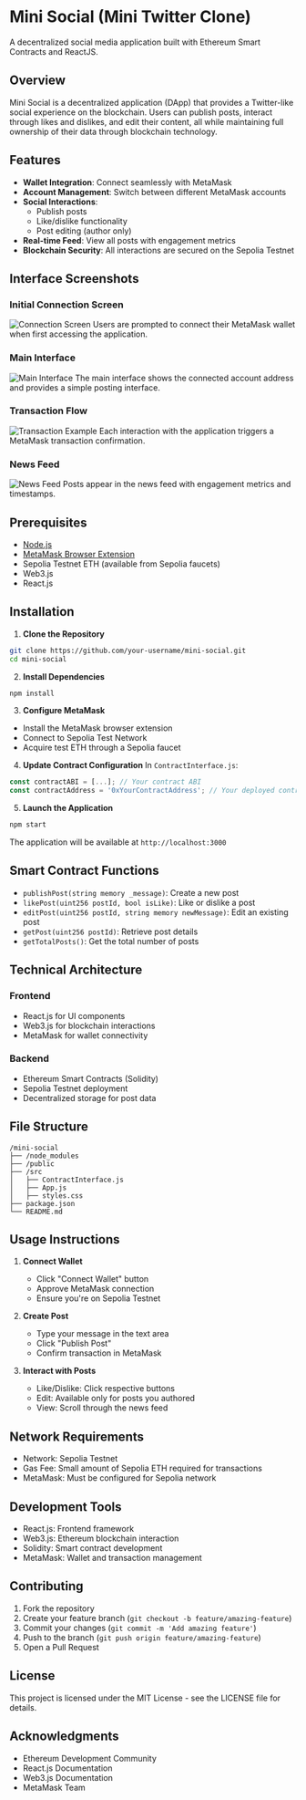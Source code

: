 # Mini Social (Mini Twitter Clone)

A decentralized social media application built with Ethereum Smart Contracts and ReactJS.


## Overview

Mini Social is a decentralized application (DApp) that provides a Twitter-like social experience on the blockchain. Users can publish posts, interact through likes and dislikes, and edit their content, all while maintaining full ownership of their data through blockchain technology.

## Features

- **Wallet Integration**: Connect seamlessly with MetaMask
- **Account Management**: Switch between different MetaMask accounts
- **Social Interactions**: 
  - Publish posts
  - Like/dislike functionality
  - Post editing (author only)
- **Real-time Feed**: View all posts with engagement metrics
- **Blockchain Security**: All interactions are secured on the Sepolia Testnet

## Interface Screenshots

### Initial Connection Screen
![Connection Screen](imgs/1.png)
Users are prompted to connect their MetaMask wallet when first accessing the application.

### Main Interface
![Main Interface](imgs/2.png)
The main interface shows the connected account address and provides a simple posting interface.

### Transaction Flow
![Transaction Example](imgs/3.png)
Each interaction with the application triggers a MetaMask transaction confirmation.

### News Feed
![News Feed](imgs/4.png)
Posts appear in the news feed with engagement metrics and timestamps.

## Prerequisites

- [Node.js](https://nodejs.org/)
- [MetaMask Browser Extension](https://metamask.io/)
- Sepolia Testnet ETH (available from Sepolia faucets)
- Web3.js
- React.js

## Installation

1. **Clone the Repository**
```bash
git clone https://github.com/your-username/mini-social.git
cd mini-social
```

2. **Install Dependencies**
```bash
npm install
```

3. **Configure MetaMask**
- Install the MetaMask browser extension
- Connect to Sepolia Test Network
- Acquire test ETH through a Sepolia faucet

4. **Update Contract Configuration**
In `ContractInterface.js`:
```javascript
const contractABI = [...]; // Your contract ABI
const contractAddress = '0xYourContractAddress'; // Your deployed contract address
```

5. **Launch the Application**
```bash
npm start
```
The application will be available at `http://localhost:3000`

## Smart Contract Functions

- `publishPost(string memory _message)`: Create a new post
- `likePost(uint256 postId, bool isLike)`: Like or dislike a post
- `editPost(uint256 postId, string memory newMessage)`: Edit an existing post
- `getPost(uint256 postId)`: Retrieve post details
- `getTotalPosts()`: Get the total number of posts

## Technical Architecture

### Frontend
- React.js for UI components
- Web3.js for blockchain interactions
- MetaMask for wallet connectivity

### Backend
- Ethereum Smart Contracts (Solidity)
- Sepolia Testnet deployment
- Decentralized storage for post data

## File Structure

```
/mini-social
├── /node_modules
├── /public
├── /src
│   ├── ContractInterface.js
│   ├── App.js
│   ├── styles.css
├── package.json
└── README.md
```

## Usage Instructions

1. **Connect Wallet**
   - Click "Connect Wallet" button
   - Approve MetaMask connection
   - Ensure you're on Sepolia Testnet

2. **Create Post**
   - Type your message in the text area
   - Click "Publish Post"
   - Confirm transaction in MetaMask

3. **Interact with Posts**
   - Like/Dislike: Click respective buttons
   - Edit: Available only for posts you authored
   - View: Scroll through the news feed

## Network Requirements

- Network: Sepolia Testnet
- Gas Fee: Small amount of Sepolia ETH required for transactions
- MetaMask: Must be configured for Sepolia network

## Development Tools

- React.js: Frontend framework
- Web3.js: Ethereum blockchain interaction
- Solidity: Smart contract development
- MetaMask: Wallet and transaction management

## Contributing

1. Fork the repository
2. Create your feature branch (`git checkout -b feature/amazing-feature`)
3. Commit your changes (`git commit -m 'Add amazing feature'`)
4. Push to the branch (`git push origin feature/amazing-feature`)
5. Open a Pull Request

## License

This project is licensed under the MIT License - see the LICENSE file for details.

## Acknowledgments

- Ethereum Development Community
- React.js Documentation
- Web3.js Documentation
- MetaMask Team
